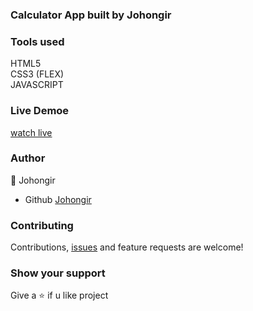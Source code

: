 ### Calculator App built by Johongir

### Tools used
HTML5\
CSS3 (FLEX)\
JAVASCRIPT
 


### Live Demoe
[watch live](https://johongirr.github.io/image-slider-js/)


### Author
:man: Johongir 
* Github [Johongir](https://github.com/Johongirr)
 

### Contributing
Contributions, [issues](https://github.com/Johongirr/image-slider-js/issues) and feature requests are welcome!


### Show your support
Give a :star: if u like project


